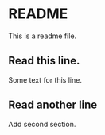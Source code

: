 # README

This is a readme file.

## Read this line.

Some text for this line.

## Read another line

Add second section.

